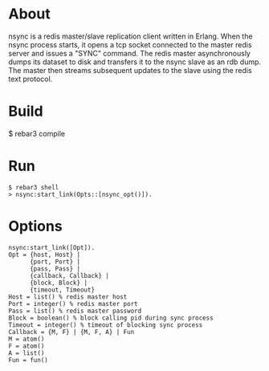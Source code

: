 # About

nsync is a redis master/slave replication client written in Erlang. When the nsync process starts, it opens a tcp socket connected to the master redis server and issues a "SYNC" command.  The redis master asynchronously dumps its dataset to disk and transfers it to the nsync slave as an rdb dump.  The master then streams subsequent updates to the slave using the redis text protocol.

# Build

   $ rebar3 compile
 
# Run

    $ rebar3 shell
    > nsync:start_link(Opts::[nsync_opt()]).

# Options

    nsync:start_link([Opt]).
    Opt = {host, Host} |
          {port, Port} |
          {pass, Pass} |
          {callback, Callback} |
          {block, Block} |
          {timeout, Timeout}
    Host = list() % redis master host 
    Port = integer() % redis master port
    Pass = list() % redis master password
    Block = boolean() % block calling pid during sync process
    Timeout = integer() % timeout of blocking sync process
    Callback = {M, F} | {M, F, A} | Fun
    M = atom()
    F = atom()
    A = list()
    Fun = fun()
